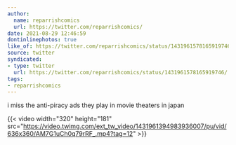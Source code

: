 ```yaml
---
author:
  name: reparrishcomics
  url: https://twitter.com/reparrishcomics/
date: 2021-08-29 12:46:59
dontinlinephotos: true
like_of: https://twitter.com/reparrishcomics/status/1431961578165919746/
source: twitter
syndicated:
- type: twitter
  url: https://twitter.com/reparrishcomics/status/1431961578165919746/
tags:
- reparrishcomics
---
```


i miss the anti-piracy ads they play in movie theaters in japan 

{{< video width="320" height="181" src="https://video.twimg.com/ext_tw_video/1431961394983936007/pu/vid/636x360/AM7G1uCh0q79rRF_.mp4?tag=12" >}}